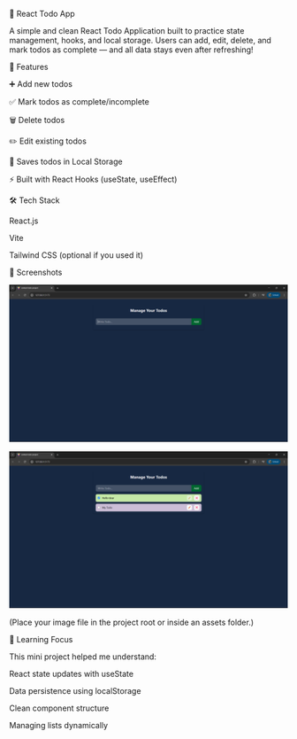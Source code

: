 📝 React Todo App

A simple and clean React Todo Application built to practice state management, hooks, and local storage.
Users can add, edit, delete, and mark todos as complete — and all data stays even after refreshing!

🚀 Features

➕ Add new todos

✅ Mark todos as complete/incomplete

🗑️ Delete todos

✏️ Edit existing todos

💾 Saves todos in Local Storage

⚡ Built with React Hooks (useState, useEffect)

🛠️ Tech Stack

React.js

Vite

Tailwind CSS (optional if you used it)

📸 Screenshots

![alt text](image.png)

![alt text](image-1.png)


(Place your image file in the project root or inside an assets folder.)

🧠 Learning Focus

This mini project helped me understand:

React state updates with useState

Data persistence using localStorage

Clean component structure

Managing lists dynamically